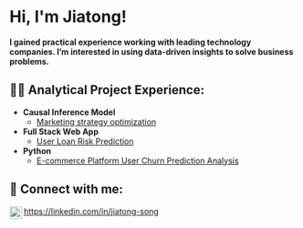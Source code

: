 <h1>Hi, I'm Jiatong! <br/> </h1>
  
<b>I gained practical experience working with leading technology companies. I’m interested in using data-driven insights to solve business problems.</b>
<h2>👨‍💻 Analytical Project Experience:</h2>

- <b>Causal Inference Model</b>
  - [Marketing strategy optimization](https://github.com/JiatongSong/Marketing-strategy-optimization/blob/main/Marketing%20strategy%20optimization.ipynb)
- <b>Full Stack Web App </b>
  - [User Loan Risk Prediction](https://github.com/JiatongSong/Customer-Loan-Risk-Analysis/blob/main/Customer%20Loan%20Risk.ipynb) 
- <b>Python</b>
  - [E-commerce Platform User Churn Prediction Analysis](https://github.com/JiatongSong/E-commerce-Platform-User-Churn-Prediction-Analysis/blob/main/%E7%94%B5%E5%95%86%E5%B9%B3%E5%8F%B0%E7%94%A8%E6%88%B7%E6%B5%81%E5%A4%B1%E9%A2%84%E6%B5%8B%E5%88%86%E6%9E%90_ChurnAnalysis.ipynb)


<h2> 🤳 Connect with me:</h2>

<img align="left" alt="JoshMadakor | LinkedIn" width="22px" src="https://cdn.jsdelivr.net/npm/simple-icons@v3/icons/linkedin.svg" />https://linkedin.com/in/jiatong-song

<!--
**joshmadakor1/joshmadakor1** is a ✨ _special_ ✨ repository because its `README.md` (this file) appears on your GitHub profile.

Here are some ideas to get you started:

- 🔭 I’m currently working on ...
- 🌱 I’m currently learning ...
- 👯 I’m looking to collaborate on ...
- 🤔 I’m looking for help with ...
- 💬 Ask me about ...
- 📫 How to reach me: ...
- 😄 Pronouns: ...
- ⚡ Fun fact: ...
-->
